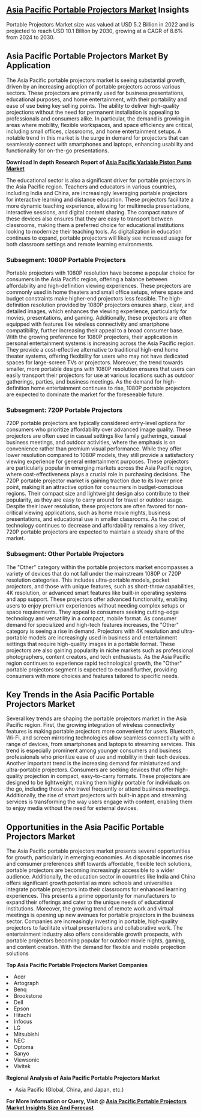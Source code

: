 <h2><a href="https://www.verifiedmarketreports.com/download-sample/?rid=110021&amp;utm_source=Github-Feb&amp;utm_medium=219" target="_blank">Asia Pacific Portable Projectors Market</a> Insights</h2><p>Portable Projectors Market size was valued at USD 5.2 Billion in 2022 and is projected to reach USD 10.1 Billion by 2030, growing at a CAGR of 8.6% from 2024 to 2030.</p><p><h2>Asia Pacific Portable Projectors Market By Application</h2> The Asia Pacific portable projectors market is seeing substantial growth, driven by an increasing adoption of portable projectors across various sectors. These projectors are primarily used for business presentations, educational purposes, and home entertainment, with their portability and ease of use being key selling points. The ability to deliver high-quality projections without the need for permanent installation is appealing to professionals and consumers alike. In particular, the demand is growing in areas where mobility, flexible workspaces, and space efficiency are critical, including small offices, classrooms, and home entertainment setups. A notable trend in this market is the surge in demand for projectors that can seamlessly connect with smartphones and laptops, enhancing usability and functionality for on-the-go presentations. <p><strong>Download In depth Research Report of <a href="https://www.verifiedmarketreports.com/download-sample/?rid=236118&amp;utm_source=Pulse-Dec&amp;utm_medium=219" target="_blank">Asia Pacific Variable Piston Pump Market</a></strong></p> The educational sector is also a significant driver for portable projectors in the Asia Pacific region. Teachers and educators in various countries, including India and China, are increasingly leveraging portable projectors for interactive learning and distance education. These projectors facilitate a more dynamic teaching experience, allowing for multimedia presentations, interactive sessions, and digital content sharing. The compact nature of these devices also ensures that they are easy to transport between classrooms, making them a preferred choice for educational institutions looking to modernize their teaching tools. As digitalization in education continues to expand, portable projectors will likely see increased usage for both classroom settings and remote learning environments. <h3>Subsegment: 1080P Portable Projectors</h3> Portable projectors with 1080P resolution have become a popular choice for consumers in the Asia Pacific region, offering a balance between affordability and high-definition viewing experiences. These projectors are commonly used in home theaters and small office setups, where space and budget constraints make higher-end projectors less feasible. The high-definition resolution provided by 1080P projectors ensures sharp, clear, and detailed images, which enhances the viewing experience, particularly for movies, presentations, and gaming. Additionally, these projectors are often equipped with features like wireless connectivity and smartphone compatibility, further increasing their appeal to a broad consumer base. With the growing preference for 1080P projectors, their application in personal entertainment systems is increasing across the Asia Pacific region. They provide a cost-effective alternative to traditional high-end home theater systems, offering flexibility for users who may not have dedicated spaces for large-screen TVs or projectors. Moreover, the trend towards smaller, more portable designs with 1080P resolution ensures that users can easily transport their projectors for use at various locations such as outdoor gatherings, parties, and business meetings. As the demand for high-definition home entertainment continues to rise, 1080P portable projectors are expected to dominate the market for the foreseeable future. <h3>Subsegment: 720P Portable Projectors</h3> 720P portable projectors are typically considered entry-level options for consumers who prioritize affordability over advanced image quality. These projectors are often used in casual settings like family gatherings, casual business meetings, and outdoor activities, where the emphasis is on convenience rather than premium visual performance. While they offer lower resolution compared to 1080P models, they still provide a satisfactory viewing experience for general entertainment purposes. These projectors are particularly popular in emerging markets across the Asia Pacific region, where cost-effectiveness plays a crucial role in purchasing decisions. The 720P portable projector market is gaining traction due to its lower price point, making it an attractive option for consumers in budget-conscious regions. Their compact size and lightweight design also contribute to their popularity, as they are easy to carry around for travel or outdoor usage. Despite their lower resolution, these projectors are often favored for non-critical viewing applications, such as home movie nights, business presentations, and educational use in smaller classrooms. As the cost of technology continues to decrease and affordability remains a key driver, 720P portable projectors are expected to maintain a steady share of the market. <h3>Subsegment: Other Portable Projectors</h3> The "Other" category within the portable projectors market encompasses a variety of devices that do not fall under the mainstream 1080P or 720P resolution categories. This includes ultra-portable models, pocket projectors, and those with unique features, such as short-throw capabilities, 4K resolution, or advanced smart features like built-in operating systems and app support. These projectors offer advanced functionality, enabling users to enjoy premium experiences without needing complex setups or space requirements. They appeal to consumers seeking cutting-edge technology and versatility in a compact, mobile format. As consumer demand for specialized and high-tech features increases, the "Other" category is seeing a rise in demand. Projectors with 4K resolution and ultra-portable models are increasingly used in business and entertainment settings that require high-quality images in a portable format. These projectors are also gaining popularity in niche markets such as professional photographers, content creators, and tech enthusiasts. As the Asia Pacific region continues to experience rapid technological growth, the "Other" portable projectors segment is expected to expand further, providing consumers with more choices and features tailored to specific needs. <h2>Key Trends in the Asia Pacific Portable Projectors Market</h2> Several key trends are shaping the portable projectors market in the Asia Pacific region. First, the growing integration of wireless connectivity features is making portable projectors more convenient for users. Bluetooth, Wi-Fi, and screen mirroring technologies allow seamless connectivity with a range of devices, from smartphones and laptops to streaming services. This trend is especially prominent among younger consumers and business professionals who prioritize ease of use and mobility in their tech devices. Another important trend is the increasing demand for miniaturized and ultra-portable projectors. Consumers are seeking devices that offer high-quality projection in compact, easy-to-carry formats. These projectors are designed to be lightweight, making them highly portable for individuals on the go, including those who travel frequently or attend business meetings. Additionally, the rise of smart projectors with built-in apps and streaming services is transforming the way users engage with content, enabling them to enjoy media without the need for external devices. <h2>Opportunities in the Asia Pacific Portable Projectors Market</h2> The Asia Pacific portable projectors market presents several opportunities for growth, particularly in emerging economies. As disposable incomes rise and consumer preferences shift towards affordable, flexible tech solutions, portable projectors are becoming increasingly accessible to a wider audience. Additionally, the education sector in countries like India and China offers significant growth potential as more schools and universities integrate portable projectors into their classrooms for enhanced learning experiences. This presents a prime opportunity for manufacturers to expand their offerings and cater to the unique needs of educational institutions. Moreover, the growing trend of remote work and virtual meetings is opening up new avenues for portable projectors in the business sector. Companies are increasingly investing in portable, high-quality projectors to facilitate virtual presentations and collaborative work. The entertainment industry also offers considerable growth prospects, with portable projectors becoming popular for outdoor movie nights, gaming, and content creation. With the demand for flexible and mobile projection solutions</p><p><strong>Top Asia Pacific Portable Projectors Market Companies</strong></p><div data-test-id=""><p><li>Acer</li><li> Artograph</li><li> Benq</li><li> Brookstone</li><li> Dell</li><li> Epson</li><li> Hitachi</li><li> Infocus</li><li> LG</li><li> Mitsubishi</li><li> NEC</li><li> Optoma</li><li> Sanyo</li><li> Viewsonic</li><li> Vivitek</li></p><div><strong>Regional Analysis of&nbsp;Asia Pacific Portable Projectors Market</strong></div><ul><li dir="ltr"><p dir="ltr">Asia Pacific (Global, China, and Japan, etc.)</p></li></ul><p><strong>For More Information or Query, Visit @&nbsp;</strong><strong><a href="https://www.verifiedmarketreports.com/product/global-portable-projectors-market-2019-by-manufacturers-regions-type-and-application-forecast-to-2024/?utm_source=Github-Feb&amp;utm_medium=219" target="_blank">Asia Pacific Portable Projectors Market Insights Size And Forecast</a></strong></p></div><h2>&nbsp;</h2><div data-test-id="">&nbsp;</div>
